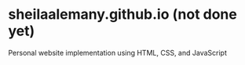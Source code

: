 # sheilaalemany.github.io (not done yet)
Personal website implementation using HTML, CSS, and JavaScript